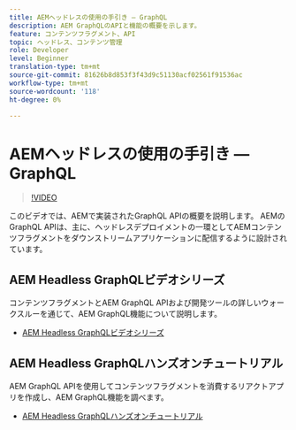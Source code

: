 ```yaml
---
title: AEMヘッドレスの使用の手引き — GraphQL
description: AEM GraphQLのAPIと機能の概要を示します。
feature: コンテンツフラグメント、API
topic: ヘッドレス、コンテンツ管理
role: Developer
level: Beginner
translation-type: tm+mt
source-git-commit: 81626b8d853f3f43d9c51130acf02561f91536ac
workflow-type: tm+mt
source-wordcount: '118'
ht-degree: 0%

---
```



# AEMヘッドレスの使用の手引き — GraphQL

>[!VIDEO](https://video.tv.adobe.com/v/328618/?quality=12&learn=on)

このビデオでは、AEMで実装されたGraphQL APIの概要を説明します。 AEMのGraphQL APIは、主に、ヘッドレスデプロイメントの一環としてAEMコンテンツフラグメントをダウンストリームアプリケーションに配信するように設計されています。

## AEM Headless GraphQLビデオシリーズ

コンテンツフラグメントとAEM GraphQL APIおよび開発ツールの詳しいウォークスルーを通じて、AEM GraphQL機能について説明します。

+ [AEM Headless GraphQLビデオシリーズ](./video-series/modeling-basics.md)

## AEM Headless GraphQLハンズオンチュートリアル

AEM GraphQL APIを使用してコンテンツフラグメントを消費するリアクトアプリを作成し、AEM GraphQL機能を調べます。

+ [AEM Headless GraphQLハンズオンチュートリアル](./multi-step/overview.md)